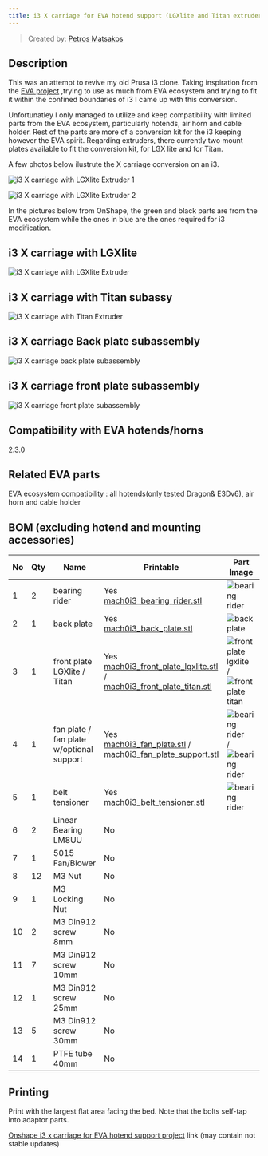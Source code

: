 ```yaml
---
title: i3 X carriage for EVA hotend support (LGXlite and Titan extruders) 
---
```


> Created by: [Petros Matsakos](https://github.com/mach0gr)

## Description

This was an attempt to revive my old Prusa i3 clone. 
Taking inspiration from the [EVA project](https://main.eva-3d.page/) ,trying to use as much from EVA ecosystem and trying to fit it within the confined boundaries of i3 I came up with this conversion.

Unfortunatley I only managed to utilize and keep compatibility with limited parts from the EVA ecosystem, particularly hotends, air horn and cable holder. Rest of the parts are more of a conversion kit for the i3 keeping however the EVA spirit.
Regarding extruders, there currently two mount plates available to fit the conversion kit, for LGX lite and for Titan.


A few photos below ilustrute the X carriage conversion on an i3.

![i3 X carriage with LGXlite Extruder 1](assets/mach0i3_lgxlite_1.jpg)

![i3 X carriage with LGXlite Extruder 2](assets/mach0i3_lgxlite_2.jpg)

In the pictures below from OnShape, the green and black parts are from the EVA ecosystem while the ones in blue are the ones required for i3 modification.
## i3 X carriage with LGXlite 
![i3 X carriage with LGXlite Extruder](assets/mach0i3_lgxlite_subassy.jpg)
## i3 X carriage with Titan subassy
![i3 X carriage with Titan Extruder](assets/mach0i3_titan_subassy.jpg)
## i3 X carriage Back plate subassembly
![i3 X carriage back plate subassembly](assets/mach0i3_back_subassy.jpg)
## i3 X carriage front plate subassembly
![i3 X carriage front plate subassembly](assets/mach0i3_front_subassy.jpg)


## Compatibility with EVA hotends/horns

2.3.0

## Related EVA parts

EVA ecosystem compatibility : all hotends(only tested Dragon& E3Dv6), air horn and cable holder


## BOM (excluding hotend and mounting accessories)

| No | Qty | Name                                         	| Printable 									| Part Image |
| -- | --- | -------------------------------------------- 	| --------------------------------------------- | ---------- |
| 1  | 2   | bearing rider                                	| Yes <br/>[mach0i3_bearing_rider.stl](stl/mach0i3_bearing_rider.stl)       | ![bearing rider](assets/mach0i3_bearing_rider.jpg) |
| 2  | 1   | back plate 									| Yes <br/>[mach0i3_back_plate.stl](stl/mach0i3_back_plate.stl)				| ![back plate](assets/mach0i3_back_plate.jpg)	 |
| 3  | 1   | front plate <br/> LGXlite / Titan				| Yes <br/>[mach0i3_front_plate_lgxlite.stl](stl/mach0i3_front_plate_lgxlite.stl) / <br/> [mach0i3_front_plate_titan.stl](stl/mach0i3_front_plate_titan.stl) | ![front plate lgxlite](assets/mach0i3_front_plate_lgxlite.jpg) / ![front plate titan](assets/mach0i3_front_plate_titan.jpg)|
| 4  | 1   | fan plate / <br/> fan plate w/optional support	| Yes <br/>[mach0i3_fan_plate.stl](stl/mach0i3_fan_plate.stl) / <br/> [mach0i3_fan_plate_support.stl](stl/mach0i3_fan_plate_support.stl) | ![bearing rider](assets/mach0i3_fan_plate.jpg) / ![bearing rider](assets/mach0i3_fan_plate_support.jpg) |
| 5  | 1   | belt tensioner 								| Yes <br/>[mach0i3_belt_tensioner.stl](stl/mach0i3_belt_tensioner.stl)      | ![bearing rider](assets/mach0i3_belt_tensioner.jpg) |
| 6  | 2   | Linear Bearing LM8UU							| No											|	|
| 7  | 1   | 5015 Fan/Blower								| No											|	|
| 8  | 12  | M3 Nut											| No											|	|
| 9  | 1   | M3 Locking Nut									| No											|	|
| 10 | 2   | M3 Din912 screw 8mm							| No											|	|
| 11 | 7   | M3 Din912 screw 10mm							| No											|	|
| 12 | 1   | M3 Din912 screw 25mm							| No											|	|
| 13 | 5   | M3 Din912 screw 30mm							| No											|	|
| 14 | 1   | PTFE tube 40mm									| No											|   |



## Printing
Print with the largest flat area facing the bed.
Note that the bolts self-tap into adaptor parts.

[Onshape i3 x carriage for EVA hotend support project](https://cad.onshape.com/documents/99f26b9849712d97c941bb22/w/c940867efa0c652e4f993383/e/f244a8d39850146da104757e?renderMode=0&uiState=61efddbb5e284d03d962fee6) link (may contain not stable updates)